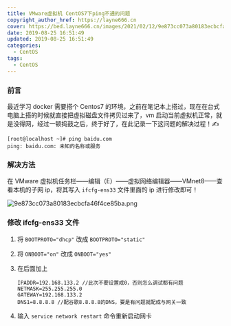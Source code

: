 ```yaml
---
title: VMware虚拟机 CentOS7下ping不通的问题
copyright_author_href: https://layne666.cn
cover: https://bed.layne666.cn/images/2021/02/12/9e873cc073a80183ecbcfa46f4ce85ba.png
date: 2019-08-25 16:51:49
updated: 2019-08-25 16:51:49
categories: 
  - CentOS
tags: 
  - CentOS
---
```


### 前言

最近学习 docker 需要搭个 Centos7 的环境，之前在笔记本上搭过，现在在台式电脑上搭的时候就直接把虚拟磁盘文件拷贝过来了，vm 启动当前虚拟机正常，就是没得网，经过一顿捣鼓之后，终于好了，在此记录一下这问题的解决过程！✍

```shell
[root@localhost ~]# ping baidu.com
ping: baidu.com: 未知的名称或服务
```

### 解决方法

在 VMware 虚拟机任务栏——编辑（E）——虚拟网络编辑器——VMnet8——查看本机的子网 ip，将其写入 `ifcfg-ens33` 文件里面的 ip 进行修改即可！

![9e873cc073a80183ecbcfa46f4ce85ba.png](https://bed.layne666.cn/images/2021/02/12/9e873cc073a80183ecbcfa46f4ce85ba.png)

### 修改 ifcfg-ens33 文件

1. 将 `BOOTPROTO="dhcp"` 改成 `BOOTPROTO="static"`

2. 将 `ONBOOT="on"` 改成 `ONBOOT="yes"`

3. 在后面加上

   ```properties
   IPADDR=192.168.133.2 //此次不要设置成0，否则怎么调试都有问题
   NETMASK=255.255.255.0
   GATEWAY=192.168.133.2
   DNS1=8.8.8.8 //配谷歌8.8.8.8的DNS，要是有问题就配成与网关一致
   ```
   
4. 输入 `service network restart` 命令重新启动网卡